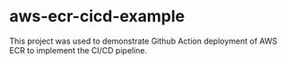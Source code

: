 # aws-ecr-cicd-example

This project was used to demonstrate Github Action deployment of AWS ECR to implement the CI/CD pipeline.